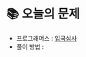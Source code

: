  # 📚 오늘의 문제

- 프로그래머스 : [입국심사](https://school.programmers.co.kr/learn/courses/30/lessons/43238)
- 풀이 방법 : 
